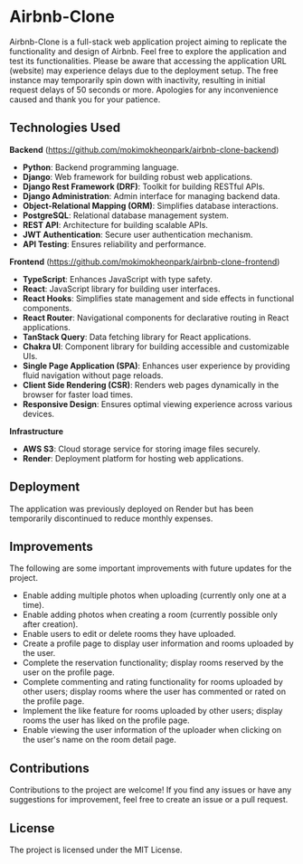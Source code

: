 # Airbnb-Clone

Airbnb-Clone is a full-stack web application project aiming to replicate the functionality and design of Airbnb. Feel free to explore the application and test its functionalities. Please be aware that accessing the application URL (website) may experience delays due to the deployment setup. The free instance may temporarily spin down with inactivity, resulting in initial request delays of 50 seconds or more. Apologies for any inconvenience caused and thank you for your patience.

## Technologies Used

**Backend** (https://github.com/mokimokheonpark/airbnb-clone-backend)

- **Python**: Backend programming language.
- **Django**: Web framework for building robust web applications.
- **Django Rest Framework (DRF)**: Toolkit for building RESTful APIs.
- **Django Administration**: Admin interface for managing backend data.
- **Object-Relational Mapping (ORM)**: Simplifies database interactions.
- **PostgreSQL**: Relational database management system.
- **REST API**: Architecture for building scalable APIs.
- **JWT Authentication**: Secure user authentication mechanism.
- **API Testing**: Ensures reliability and performance.

**Frontend** (https://github.com/mokimokheonpark/airbnb-clone-frontend)

- **TypeScript**: Enhances JavaScript with type safety.
- **React**: JavaScript library for building user interfaces.
- **React Hooks**: Simplifies state management and side effects in functional components.
- **React Router**: Navigational components for declarative routing in React applications.
- **TanStack Query**: Data fetching library for React applications.
- **Chakra UI**: Component library for building accessible and customizable UIs.
- **Single Page Application (SPA)**: Enhances user experience by providing fluid navigation without page reloads.
- **Client Side Rendering (CSR)**: Renders web pages dynamically in the browser for faster load times.
- **Responsive Design**: Ensures optimal viewing experience across various devices.

**Infrastructure**

- **AWS S3**: Cloud storage service for storing image files securely.
- **Render**: Deployment platform for hosting web applications.

## Deployment

The application was previously deployed on Render but has been temporarily discontinued to reduce monthly expenses.

## Improvements

The following are some important improvements with future updates for the project.

- Enable adding multiple photos when uploading (currently only one at a time).
- Enable adding photos when creating a room (currently possible only after creation).
- Enable users to edit or delete rooms they have uploaded.
- Create a profile page to display user information and rooms uploaded by the user.
- Complete the reservation functionality; display rooms reserved by the user on the profile page.
- Complete commenting and rating functionality for rooms uploaded by other users; display rooms where the user has commented or rated on the profile page.
- Implement the like feature for rooms uploaded by other users; display rooms the user has liked on the profile page.
- Enable viewing the user information of the uploader when clicking on the user's name on the room detail page.

## Contributions

Contributions to the project are welcome! If you find any issues or have any suggestions for improvement, feel free to create an issue or a pull request.

## License

The project is licensed under the MIT License.
